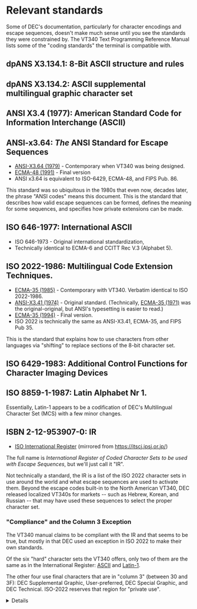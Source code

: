 # Relevant standards

Some of DEC's documentation, particularly for character encodings and
escape sequences, doesn't make much sense until you see the standards
they were constrained by. The VT340 Text Programming Reference Manual
lists some of the "coding standards" the terminal is compatible with.


## dpANS X3.134.1: 8-Bit ASCII structure and rules

## dpANS X3.134.2: ASCII supplemental multilingual graphic character set

## ANSI X3.4 (1977): American Standard Code for Information Interchange (ASCII)

## ANSI-x3.64: _The_ ANSI Standard for Escape Sequences

* [ANSI-X3.64 (1979)](ANSI-X3.64-1979.pdf) - Contemporary when VT340
  was being designed.
* [ECMA-48 (1991)](ECMA-48_1991.pdf) - Final version
* ANSI x3.64 is equivalent to ISO-6429, ECMA-48, and FIPS Pub. 86.

This standard was so ubiquitous in the 1980s that even now, decades
later, the phrase "ANSI codes" means this document. This is the
standard that describes how valid escape sequences can be formed,
defines the meaning for some sequences, and specifies how private
extensions can be made.

## ISO 646-1977: International ASCII

* ISO 646-1973 - Original international standardization,
* Technically identical to ECMA-6 and CCITT Rec V.3 (Alphabet 5).

## ISO 2022-1986: Multilingual Code Extension Techniques.

* [ECMA-35 (1985)](ECMA-35_1985.pdf) - Contemporary with VT340. 
  Verbatim identical to ISO 2022-1986.
* [ANSI-X3.41 (1974)](ANSI-X3.41-1974.pdf) - Original standard.
  (Technically, [ECMA-35 (1971)](ECMA-35_1971.pdf) was the
  original-original, but ANSI's typesetting is easier to read.)
* [ECMA-35 (1994)](ECMA-35_1994.pdf) - Final version.
* ISO 2022 is technically the same as ANSI-X3.41, ECMA-35, and FIPS Pub 35.

This is the standard that explains how to use characters from other
languages via "shifting" to replace sections of the 8-bit character
set.

## ISO 6429-1983: Additional Control Functions for Character Imaging Devices

## ISO 8859-1-1987: Latin Alphabet Nr 1.

Essentially, Latin-1 appears to be a codification of DEC's
Multilingual Character Set (MCS) with a few minor changes.

## ISBN 2-12-953907-0: IR

* [ISO International Register](ISO_IR_Character_Set_Registry_2004.pdf) (mirrored from https://itscj.ipsj.or.jp/)

The full name is _International Register of Coded Character Sets to be
used with Escape Sequences_, but we'll just call it "IR". 

Not technically a standard, the IR is a list of the ISO 2022 character
sets in use around the world and what escape sequences are used to
activate them. Beyond the escape codes built-in to the North American
VT340, DEC released localized VT340s for markets -- such as Hebrew,
Korean, and Russian -- that may have used these sequences to select
the proper character set.

### "Compliance" and the Column 3 Exception

The VT340 manual claims to be compliant with the IR and that seems to
be true, but mostly in that DEC used an exception in ISO 2022 to make
their own standards.

Of the six "hard" character sets the VT340 offers, only two of them
are the same as in the International Register:
[ASCII](IR006-ASCII.pdf) and [Latin-1](IR100-Latin-1.pdf).

The other four use final characters that are in "column 3" (between 30
and 3F): DEC Supplemental Graphic, User-preferred, DEC Special
Graphic, and DEC Technical. ISO-2022 reserves that region for "private
use".

<details>

#### What ISO 2022 Says

<blockquote>
The use of escape sequences is specified in this Standard. However,
escape sequence with Final characters from column 3 are reserved for
private use subject to the categorization outlined below. Escape
sequences for private use are not subject to registration under ISO
2375.

NOTE: _The implementors of any private escape sequence described as
such in this Standard are alerted to the fact that other implementors
may give different meanings to the same escape sequence or may use
different escape sequences to mean the same thing. Furthermore, such
meanings may subsequently be assigned to registered escape sequences.
Interchanging parties are warned that the use of such private escape
sequences may reduce their capability to interchange data subsequently._
</blockquote>

Which is not to say that DEC was doing something wrong or acting
contrary to the standards bodies. They certainly worked with ECMA and
ISO and it was their Multilingual Character Set which later became
standardized as Latin-1.

#### Could DEC have used standard character sets?

Some of DEC's non-standard (but standards compliant) character sets
could theoretically have been replaced with ones that are actually in
the International Registry.

DEC Technical, for example, is very similar to the IR's 
[Technical Set](IR143-Technical-Set.pdf), released in 1988.

<img src="dectech-table.png" style="width:55%; float: left;">
<img src="ir143-table.png" style="width:35%; float: right;">

</details>
